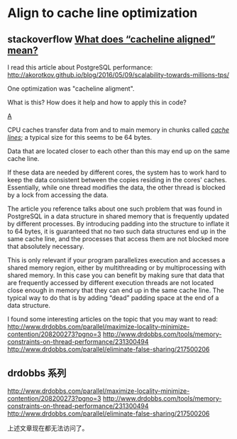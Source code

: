 # Align to cache line optimization



## stackoverflow [What does “cacheline aligned” mean?](https://stackoverflow.com/questions/39971639/what-does-cacheline-aligned-mean)

I read this article about PostgreSQL performance: http://akorotkov.github.io/blog/2016/05/09/scalability-towards-millions-tps/

One optimization was "cacheline aligment".

What is this? How does it help and how to apply this in code?

[A](https://stackoverflow.com/a/39992850)

CPU caches transfer data from and to main memory in chunks called [*cache lines*](https://en.wikipedia.org/wiki/CPU_cache#CACHE-LINES); a typical size for this seems to be 64 bytes.

Data that are located closer to each other than this may end up on the same cache line.

If these data are needed by different cores, the system has to work hard to keep the data consistent between the copies residing in the cores' caches. Essentially, while one thread modifies the data, the other thread is blocked by a lock from accessing the data.

The article you reference talks about one such problem that was found in PostgreSQL in a data structure in shared memory that is frequently updated by different processes. By introducing padding into the structure to inflate it to 64 bytes, it is guaranteed that no two such data structures end up in the same cache line, and the processes that access them are not blocked more that absolutely necessary.

This is only relevant if your program parallelizes execution and accesses a shared memory region, either by multithreading or by multiprocessing with shared memory. In this case you can benefit by making sure that data that are frequently accessed by different execution threads are not located close enough in memory that they can end up in the same cache line.
The typical way to do that is by adding “dead” padding space at the end of a data structure.

I found some interesting articles on the topic that you may want to read:
http://www.drdobbs.com/parallel/maximize-locality-minimize-contention/208200273?pgno=3
http://www.drdobbs.com/tools/memory-constraints-on-thread-performance/231300494
http://www.drdobbs.com/parallel/eliminate-false-sharing/217500206

## drdobbs 系列

http://www.drdobbs.com/parallel/maximize-locality-minimize-contention/208200273?pgno=3
http://www.drdobbs.com/tools/memory-constraints-on-thread-performance/231300494
http://www.drdobbs.com/parallel/eliminate-false-sharing/217500206

上述文章现在都无法访问了。